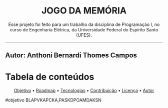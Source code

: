 <h1 align="center">JOGO DA MEMÓRIA</h1>

<p align="center">Esse projeto foi feito para um trabalho da disciplina de Programação I, no curso de Engenharia Elétrica, da Universidade Federal do Espírito Santo (UFES).</p>

-----------------------------------------
 Autor: Anthoni Bernardi Thomes Campos 
-----------------------------------------

Tabela de conteúdos
=================
<p align="center">
 <a href="#objetivo">Objetivo</a> •
 <a href="#roadmap">Roadmap</a> • 
 <a href="#tecnologias">Tecnologias</a> • 
 <a href="#contribuicao">Contribuição</a> • 
 <a href="#licenc-a">Licença</a> • 
 <a href="#autor">Autor</a>
</p>

#objetivo
BLAPVKAPCKA,PASKDPOAMDAKSN